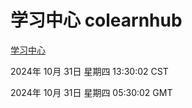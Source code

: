 # 学习中心 colearnhub
[学习中心](http://219.139.197.74:56308/colearnhub/)

2024年 10月 31日 星期四 13:30:02 CST

2024年 10月 31日 星期四 05:30:02 GMT
